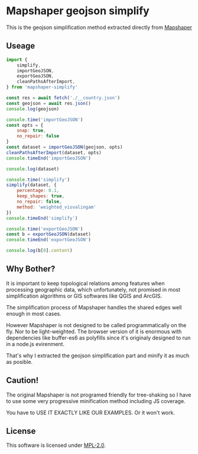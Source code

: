 # Mapshaper geojson simplify

This is the geojson simplification method extracted directly from [Mapshaper](https://github.com/mbloch/mapshaper)

## Useage

```javascript
import {
	simplify,
	importGeoJSON,
	exportGeoJSON,
	cleanPathsAfterImport,
} from 'mapshaper-simplify'

const res = await fetch('./__country.json')
const geojson = await res.json()
console.log(geojson)

console.time('importGeoJSON')
const opts = {
	snap: true,
	no_repair: false
}
const dataset = importGeoJSON(geojson, opts)
cleanPathsAfterImport(dataset, opts)
console.timeEnd('importGeoJSON')

console.log(dataset)

console.time('simplify')
simplify(dataset, {
	percentage: 0.1,
	keep_shapes: true,
	no_repair: false,
	method: 'weighted_visvalingam'
})
console.timeEnd('simplify')

console.time('exportGeoJSON')
const b = exportGeoJSON(dataset)
console.timeEnd('exportGeoJSON')

console.log(b[0].content)
```

## Why Bother?

It is important to keep topological relations among features when processing geographic data, which 
unfortunately, not promised in most simplification algorithms or GIS softwares like QGIS and ArcGIS. 

The simplification process of Mapshaper handles the shared edges well enough in most cases.

However Mapshaper is not designed to be called programmatically on the fly. 
Nor to be light-weighted. The browser version of it is enormous with dependencies like 
buffer-es6 as polyfills since it's originaly designed to run in a node.js evirenment.

That's why I extracted the geojson simplification part and minify it as much as posible.

## Caution!

The original Mapshaper is not programed friendly for tree-shaking so I have to use some very progressive 
minification method including JS coverage.

You have to USE IT EXACTLY LIKE OUR EXAMPLES. Or it won't work.

## License

This software is licensed under [MPL-2.0](https://www.mozilla.org/en-US/MPL/2.0/).